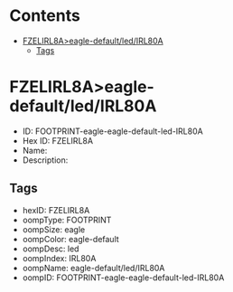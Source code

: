 



Contents
========

* [FZELIRL8A>eagle-default/led/IRL80A](#fzelirl8aeagle-defaultledirl80a)
	* [Tags](#tags)

# FZELIRL8A>eagle-default/led/IRL80A

- ID: FOOTPRINT-eagle-eagle-default-led-IRL80A
- Hex ID: FZELIRL8A
- Name: 
- Description: 

## Tags

- hexID: FZELIRL8A
- oompType: FOOTPRINT
- oompSize: eagle
- oompColor: eagle-default
- oompDesc: led
- oompIndex: IRL80A
- oompName: eagle-default/led/IRL80A
- oompID: FOOTPRINT-eagle-eagle-default-led-IRL80A
